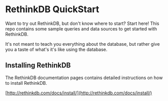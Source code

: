 # RethinkDB QuickStart

Want to try out RethinkDB, but don't know where to start? Start here! This repo contains some sample queries and data sources to get started with RethinkDB.

It's not meant to teach you everything about the database, but rather give you a taste of what's it's like using the database.

## Installing RethinkDB

The RethinkDB documentation pages contains detailed instructions on how to install RethinkDB.

[http://rethinkdb.com/docs/install/](http://rethinkdb.com/docs/install/)
